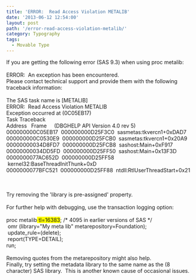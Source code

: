 ```yaml
---
title: 'ERROR:  Read Access Violation METALIB'
date: '2013-06-12 12:54:00'
layout: post
path: '/error-read-access-violation-metalib/'
category: Typography
tags:
  - Movable Type
---
```


If you are getting the following error (SAS 9.3) when using proc metalib:<br /><br />ERROR: &nbsp;An exception has been encountered.<br />Please contact technical support and provide them with the following traceback information:<br /><br />The SAS task name is [METALIB]<br />ERROR: &nbsp;Read Access Violation METALIB<br />Exception occurred at (0C05EB17)<br />Task Traceback<br />Address &nbsp; Frame &nbsp; &nbsp; (DBGHELP API Version 4.0 rev 5)<br />000000000C05EB17 &nbsp;000000000D25F3C0 &nbsp;sasmetas:tkvercn1+0xDAD7<br />000000000C0530E9 &nbsp;000000000D25FCB0 &nbsp;sasmetas:tkvercn1+0x20A9<br />00000000034D8FD7 &nbsp;000000000D25FCB8 &nbsp;sashost:Main+0xF917<br />00000000034DD5FD &nbsp;000000000D25FF50 &nbsp;sashost:Main+0x13F3D<br />0000000077AC652D &nbsp;000000000D25FF58 &nbsp;kernel32:BaseThreadInitThunk+0xD<br />0000000077BFC521 &nbsp;000000000D25FF88 &nbsp;ntdll:RtlUserThreadStart+0x21<br /><div><br /></div><div><br /></div><div>Try removing the 'library is pre-assigned' property.<br /><br />For further help with debugging, use the transaction logging option:<br /><br />proc metalib<span style="background-color: yellow;"> tl=16383</span>; /* 4095 in earlier versions of SAS */<br />&nbsp;omr (library="My meta lib" metarepository=Foundation);<br />&nbsp;update_rule=(delete);<br />&nbsp;report(TYPE=DETAIL);<br />run;<br /><br />Removing quotes from the metarepository might also help.<br />Finally, try setting the metadata library to the same name as the (8 character) SAS library. &nbsp;This is another known cause of occasional issues.</div>
